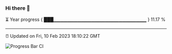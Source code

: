 ### Hi there 👋

⏳ Year progress { ███▁▁▁▁▁▁▁▁▁▁▁▁▁▁▁▁▁▁▁▁▁▁▁▁▁▁▁ } 11.17 %

---

⏰ Updated on Fri, 10 Feb 2023 18:10:22 GMT

![Progress Bar CI](https://github.com/Shyam-Makwana/GitHub-Actions-Demo/workflows/Progress%20Bar%20CI/badge.svg)
